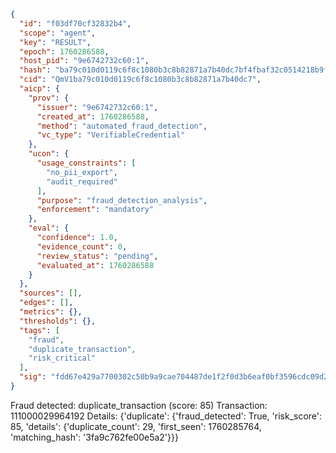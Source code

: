 ```json
{
  "id": "f03df70cf32832b4",
  "scope": "agent",
  "key": "RESULT",
  "epoch": 1760286588,
  "host_pid": "9e6742732c60:1",
  "hash": "ba79c010d0119c6f8c1080b3c8b82871a7b40dc7bf4fbaf32c0514218b9f6664",
  "cid": "QmV1ba79c010d0119c6f8c1080b3c8b82871a7b40dc7",
  "aicp": {
    "prov": {
      "issuer": "9e6742732c60:1",
      "created_at": 1760286588,
      "method": "automated_fraud_detection",
      "vc_type": "VerifiableCredential"
    },
    "ucon": {
      "usage_constraints": [
        "no_pii_export",
        "audit_required"
      ],
      "purpose": "fraud_detection_analysis",
      "enforcement": "mandatory"
    },
    "eval": {
      "confidence": 1.0,
      "evidence_count": 0,
      "review_status": "pending",
      "evaluated_at": 1760286588
    }
  },
  "sources": [],
  "edges": [],
  "metrics": {},
  "thresholds": {},
  "tags": [
    "fraud",
    "duplicate_transaction",
    "risk_critical"
  ],
  "sig": "fdd67e429a7700302c50b9a9cae704487de1f2f0d3b6eaf0bf3596cdc09d204e"
}
```

Fraud detected: duplicate_transaction (score: 85)
Transaction: 111000029964192
Details: {'duplicate': {'fraud_detected': True, 'risk_score': 85, 'details': {'duplicate_count': 29, 'first_seen': 1760285764, 'matching_hash': '3fa9c762fe00e5a2'}}}